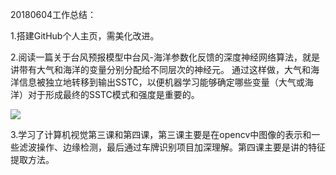 20180604工作总结：

1.搭建GitHub个人主页，需美化改进。

2.阅读一篇关于台风预报模型中台风-海洋参数化反馈的深度神经网络算法，就是讲带有大气和海洋的变量分别分配给不同层次的神经元。 通过这样做，大气和海洋信息被独立地转移到输出SSTC，以便机器学习能够确定哪些变量（大气或海洋）对于形成最终的SSTC模式和强度是重要的。

![](https://ws1.sinaimg.cn/large/006JdzQGly1fs0h4cazifj30ux0d8tea.jpg)

3.学习了计算机视觉第三课和第四课，第三课主要是在opencv中图像的表示和一些滤波操作、边缘检测，最后通过车牌识别项目加深理解。第四课主要是讲的特征提取方法。